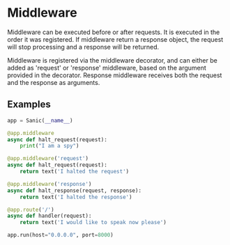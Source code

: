 # Middleware

Middleware can be executed before or after requests.  It is executed in the order it was registered.  If middleware return a response object, the request will stop processing and a response will be returned.

Middleware is registered via the middleware decorator, and can either be added as 'request' or 'response' middleware, based on the argument provided in the decorator.  Response middleware receives both the request and the response as arguments.

## Examples

```python
app = Sanic(__name__)

@app.middleware
async def halt_request(request):
	print("I am a spy")

@app.middleware('request')
async def halt_request(request):
	return text('I halted the request')

@app.middleware('response')
async def halt_response(request, response):
	return text('I halted the response')

@app.route('/')
async def handler(request):
	return text('I would like to speak now please')

app.run(host="0.0.0.0", port=8000)
```
